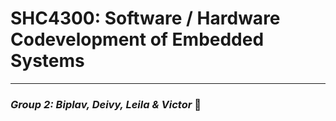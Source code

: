 # SHC4300: Software / Hardware Codevelopment of Embedded Systems

---

### *Group 2: Biplav, Deivy, Leila & Victor* :rocket:
